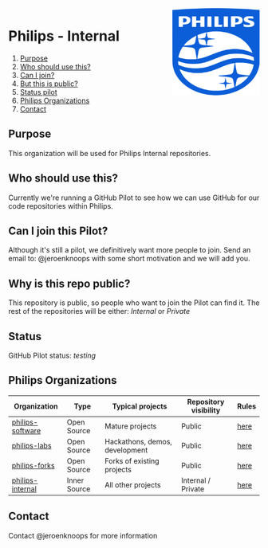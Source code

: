 <img src="./images/Philips_logo.svg" align="right" width="175px" height="175px">

# Philips - Internal

1. [Purpose](#purpose)
1. [Who should use this?](#who)
1. [Can I join?](#join)
1. [But this is public?](#public)
1. [Status pilot](#status)
1. [Philips Organizations](#philips-organizations)
1. [Contact](#contact)

<a name="purpose"></a>
## Purpose

This organization will be used for Philips Internal repositories.

<a name="who"></a>
## Who should use this?

Currently we're running a GitHub Pilot to see how we can use GitHub for our code repositories within Philips.

<a name="join"></a>
## Can I join this Pilot?

Although it's still a pilot, we definitively want more people to join.
Send an email to: @jeroenknoops with some short motivation and we will add you.

<a name="public"></a>
## Why is this repo public?

This repository is public, so people who want to join the Pilot can find it. The rest of the repositories will be either: *Internal* or *Private*

<a name="status"></a>
## Status
GitHub Pilot status: *testing*

<a name="philips-organizations"></a>
## Philips Organizations

| Organization      | Type         | Typical projects               | Repository visibility | Rules  |
|-------------------|--------------|--------------------------------|----------------------|--------|
| [philips-software](https://github.com/philips-software) | Open Source  | Mature projects                | Public               | [here](https://github.com/philips-software/philips-howto-open-source) |
| [philips-labs](https://github.com/philips-labs)      | Open Source  | Hackathons, demos, development | Public               | [here](https://github.com/philips-labs/about-this-organization) |
| [philips-forks](https://github.com/philips-forks)      | Open Source  | Forks of existing projects | Public               | [here](https://github.com/philips-forks/about-this-organization) |
| [philips-internal](https://github.com/philips-internal)  | Inner Source | All other projects             | Internal / Private   | [here](https://github.com/philips-internal/about-this-organization) |

<a name="contact"></a>
## Contact
Contact @jeroenknoops for more information
